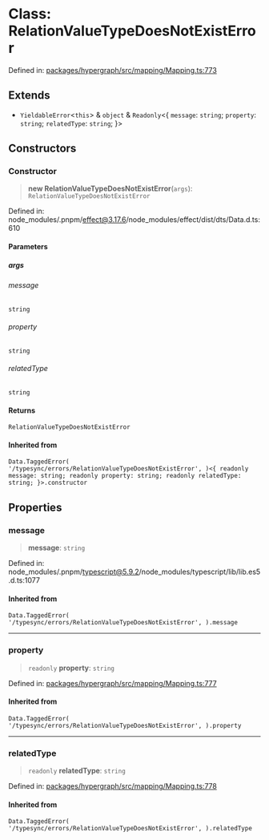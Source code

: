 # Class: RelationValueTypeDoesNotExistError

Defined in: [packages/hypergraph/src/mapping/Mapping.ts:773](https://github.com/hashirpm/hypergraph/blob/ab4ea1cdb9430798142e0d735aac9d31c2cf0ae0/packages/hypergraph/src/mapping/Mapping.ts#L773)

## Extends

- `YieldableError`\<`this`\> & `object` & `Readonly`\<\{ `message`: `string`; `property`: `string`; `relatedType`: `string`; \}\>

## Constructors

### Constructor

> **new RelationValueTypeDoesNotExistError**(`args`): `RelationValueTypeDoesNotExistError`

Defined in: node\_modules/.pnpm/effect@3.17.6/node\_modules/effect/dist/dts/Data.d.ts:610

#### Parameters

##### args

###### message

`string`

###### property

`string`

###### relatedType

`string`

#### Returns

`RelationValueTypeDoesNotExistError`

#### Inherited from

`Data.TaggedError( '/typesync/errors/RelationValueTypeDoesNotExistError', )<{ readonly message: string; readonly property: string; readonly relatedType: string; }>.constructor`

## Properties

### message

> **message**: `string`

Defined in: node\_modules/.pnpm/typescript@5.9.2/node\_modules/typescript/lib/lib.es5.d.ts:1077

#### Inherited from

`Data.TaggedError( '/typesync/errors/RelationValueTypeDoesNotExistError', ).message`

***

### property

> `readonly` **property**: `string`

Defined in: [packages/hypergraph/src/mapping/Mapping.ts:777](https://github.com/hashirpm/hypergraph/blob/ab4ea1cdb9430798142e0d735aac9d31c2cf0ae0/packages/hypergraph/src/mapping/Mapping.ts#L777)

#### Inherited from

`Data.TaggedError( '/typesync/errors/RelationValueTypeDoesNotExistError', ).property`

***

### relatedType

> `readonly` **relatedType**: `string`

Defined in: [packages/hypergraph/src/mapping/Mapping.ts:778](https://github.com/hashirpm/hypergraph/blob/ab4ea1cdb9430798142e0d735aac9d31c2cf0ae0/packages/hypergraph/src/mapping/Mapping.ts#L778)

#### Inherited from

`Data.TaggedError( '/typesync/errors/RelationValueTypeDoesNotExistError', ).relatedType`
